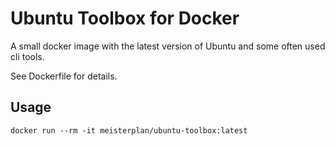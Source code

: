 # Ubuntu Toolbox for Docker

A small docker image with the latest version of Ubuntu and some often used cli tools.

See Dockerfile for details.

## Usage

`docker run --rm -it meisterplan/ubuntu-toolbox:latest`
